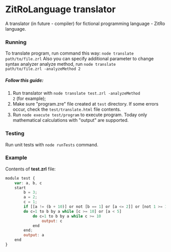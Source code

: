 ZitRoLanguage translator
============================

A translator (in future - compiler) for fictional programming language - ZitRo language.

### Running
To translate program, run command this way: <code>node translate path/to/file.zrl</code>
Also you can specify additional parameter to change syntax analyzer analyze method, run <code>node translate path/to/file.zrl -analyzeMethod 2</code>

##### Follow this guide:
1. Run translator with <code>node translate test.zrl -analyzeMethod 2</code> (for example);
2. Make sure "program.zre" file created at <code>test</code> directory. If some errors occur, check the <code>test/translate.html</code> file contents.
3. Run <code>node execute test/program</code> to execute program. Today only mathematical calculations with "output" are supported.

### Testing
Run unit tests with <code>node runTests</code> command. 

### Example
Contents of <b>test.zrl</b> file:
```javascript
module test {
    var: a, b, c
    start
        b = 3;
        a = 2;
        c = 1;
        if [[a != (b + 10)] or not [b == 1] or [a <= 2]] or [not 1 >= 1] then
        do c=1 to b by a while [c >= 10] or [a < 5]
            do c=1 to b by a while c >= 10
                output: c
            end
        end;
        output: a
    end
}
```
